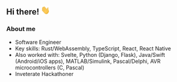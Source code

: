## Hi there! <img src="https://github.com/torcoste/torcoste/raw/master/images/hi.gif" width="24px" height="24px"></h2>

### About me
- Software Engineer
- Key skills: Rust/WebAssembly, TypeScript, React, React Native
- Also worked with: Svelte, Python (Django, Flask), Java/Swift (Android/iOS apps), MATLAB/Simulink, Pascal/Delphi, AVR microcontrollers (C, Pascal)
- Inveterate Hackathoner
